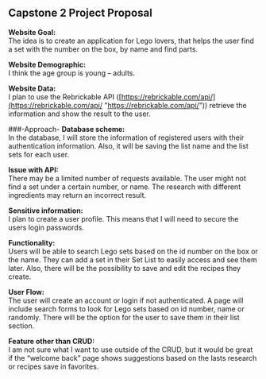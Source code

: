 ## Capstone 2 Project Proposal
**Website Goal:**   
The idea is to create an application for Lego lovers, that helps the user find a set with the number on the box, by name and find parts.   

**Website Demographic:**  
I think the age group is young – adults.

**Website Data:**  
I plan to use the Rebrickable API ([https://rebrickable.com/api/](https://rebrickable.com/api/ "https://rebrickable.com/api/")) retrieve the information and show the result to the user. 

###-Approach-
**Database scheme:**  
In the database, I will store the information of registered users with their authentication information. Also, it will be saving the list name and the list sets for each user.

**Issue with API:**  
There may be a limited number of requests available. The user might not find a set under a certain number, or name. The research with different ingredients may return an incorrect result.

**Sensitive information:**  
I plan to create a user profile. This means that I will need to secure the users login passwords. 

**Functionality:**  
Users will be able to search Lego sets based on the id number on the box or the name. 
They can add a set in their Set List to easily access and see them later.
Also, there will be the possibility to save and edit the recipes they create.


**User Flow:**  
The user will create an account or login if not authenticated. 
A page will include search forms to look for Lego sets based on id number, name or randomly. There will be the option for the user to save them in their list section.

**Feature other than CRUD:**  
I am not sure what I want to use outside of the CRUD, but it would be great if the “welcome back” page shows suggestions based on the lasts research or recipes save in favorites.

